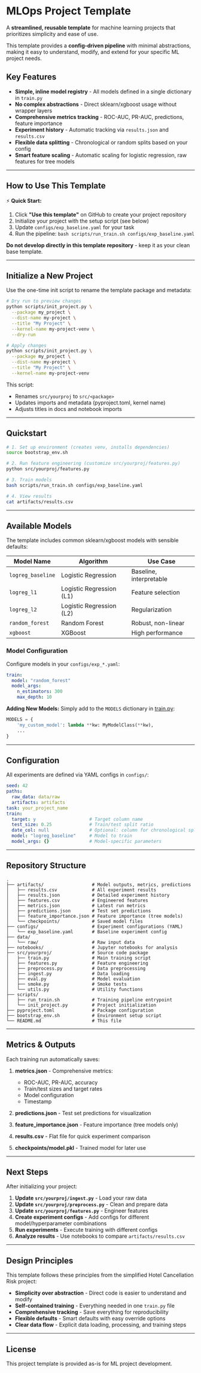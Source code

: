 # MLOps Project Template

A **streamlined, reusable template** for machine learning projects that prioritizes simplicity and ease of use.

This template provides a **config-driven pipeline** with minimal abstractions, making it easy to understand, modify, and extend for your specific ML project needs.

## Key Features

- **Simple, inline model registry** - All models defined in a single dictionary in `train.py`
- **No complex abstractions** - Direct sklearn/xgboost usage without wrapper layers
- **Comprehensive metrics tracking** - ROC-AUC, PR-AUC, predictions, feature importance
- **Experiment history** - Automatic tracking via `results.json` and `results.csv`
- **Flexible data splitting** - Chronological or random splits based on your config
- **Smart feature scaling** - Automatic scaling for logistic regression, raw features for tree models

---

## How to Use This Template

⚡ **Quick Start:**
1. Click **"Use this template"** on GitHub to create your project repository
2. Initialize your project with the setup script (see below)
3. Update `configs/exp_baseline.yaml` for your task
4. Run the pipeline: `bash scripts/run_train.sh configs/exp_baseline.yaml`

**Do not develop directly in this template repository** - keep it as your clean base template.

---

## Initialize a New Project

Use the one-time init script to rename the template package and metadata:

```bash
# Dry run to preview changes
python scripts/init_project.py \
  --package my_project \
  --dist-name my-project \
  --title "My Project" \
  --kernel-name my-project-venv \
  --dry-run

# Apply changes
python scripts/init_project.py \
  --package my_project \
  --dist-name my-project \
  --title "My Project" \
  --kernel-name my-project-venv
```

This script:
- Renames `src/yourproj` to `src/<package>`
- Updates imports and metadata (pyproject.toml, kernel name)
- Adjusts titles in docs and notebook imports

---

## Quickstart

```bash
# 1. Set up environment (creates venv, installs dependencies)
source bootstrap_env.sh

# 2. Run feature engineering (customize src/yourproj/features.py)
python src/yourproj/features.py

# 3. Train models
bash scripts/run_train.sh configs/exp_baseline.yaml

# 4. View results
cat artifacts/results.csv
```

---

## Available Models

The template includes common sklearn/xgboost models with sensible defaults:

| Model Name | Algorithm | Use Case |
|------------|-----------|----------|
| `logreg_baseline` | Logistic Regression | Baseline, interpretable |
| `logreg_l1` | Logistic Regression (L1) | Feature selection |
| `logreg_l2` | Logistic Regression (L2) | Regularization |
| `random_forest` | Random Forest | Robust, non-linear |
| `xgboost` | XGBoost | High performance |

### Model Configuration

Configure models in your `configs/exp_*.yaml`:

```yaml
train:
  model: "random_forest"
  model_args:
    n_estimators: 300
    max_depth: 10
```

**Adding New Models:**
Simply add to the `MODELS` dictionary in [train.py](src/yourproj/train.py):

```python
MODELS = {
    'my_custom_model': lambda **kw: MyModelClass(**kw),
    ...
}
```

---

## Configuration

All experiments are defined via YAML configs in `configs/`:

```yaml
seed: 42
paths:
  raw_data: data/raw
  artifacts: artifacts
task: your_project_name
train:
  target: y                    # Target column name
  test_size: 0.25              # Train/test split ratio
  date_col: null               # Optional: column for chronological split
  model: "logreg_baseline"     # Model to train
  model_args: {}               # Model-specific parameters
```

---

## Repository Structure

```
.
├── artifacts/                  # Model outputs, metrics, predictions
│   ├── results.csv             # All experiment results
│   ├── results.json            # Detailed experiment history
│   ├── features.csv            # Engineered features
│   ├── metrics.json            # Latest run metrics
│   ├── predictions.json        # Test set predictions
│   ├── feature_importance.json # Feature importance (tree models)
│   └── checkpoints/            # Saved model files
├── configs/                    # Experiment configurations (YAML)
│   └── exp_baseline.yaml       # Baseline experiment config
├── data/
│   └── raw/                    # Raw input data
├── notebooks/                  # Jupyter notebooks for analysis
├── src/yourproj/               # Source code package
│   ├── train.py                # Main training script
│   ├── features.py             # Feature engineering
│   ├── preprocess.py           # Data preprocessing
│   ├── ingest.py               # Data loading
│   ├── eval.py                 # Model evaluation
│   ├── smoke.py                # Smoke tests
│   └── utils.py                # Utility functions
├── scripts/
│   ├── run_train.sh            # Training pipeline entrypoint
│   └── init_project.py         # Project initialization
├── pyproject.toml              # Package configuration
├── bootstrap_env.sh            # Environment setup script
└── README.md                   # This file
```

---

## Metrics & Outputs

Each training run automatically saves:

1. **metrics.json** - Comprehensive metrics:
   - ROC-AUC, PR-AUC, accuracy
   - Train/test sizes and target rates
   - Model configuration
   - Timestamp

2. **predictions.json** - Test set predictions for visualization

3. **feature_importance.json** - Feature importance (tree models only)

4. **results.csv** - Flat file for quick experiment comparison

5. **checkpoints/model.pkl** - Trained model for later use

---

## Next Steps

After initializing your project:

1. **Update `src/yourproj/ingest.py`** - Load your raw data
2. **Update `src/yourproj/preprocess.py`** - Clean and prepare data
3. **Update `src/yourproj/features.py`** - Engineer features
4. **Create experiment configs** - Add configs for different model/hyperparameter combinations
5. **Run experiments** - Execute training with different configs
6. **Analyze results** - Use notebooks to compare `artifacts/results.csv`

---

## Design Principles

This template follows these principles from the simplified Hotel Cancellation Risk project:

- **Simplicity over abstraction** - Direct code is easier to understand and modify
- **Self-contained training** - Everything needed in one `train.py` file
- **Comprehensive tracking** - Save everything for reproducibility
- **Flexible defaults** - Smart defaults with easy override options
- **Clear data flow** - Explicit data loading, processing, and training steps

---

## License

This project template is provided as-is for ML project development.

